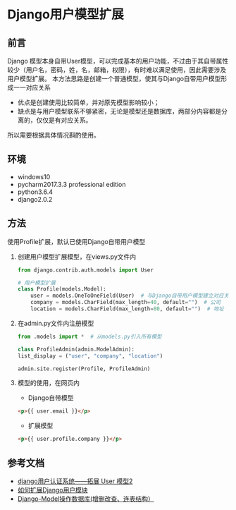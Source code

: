 # Django用户模型扩展

## 前言

Django 模型本身自带User模型，可以完成基本的用户功能，不过由于其自带属性较少（用户名，密码，姓，名，邮箱，权限），有时难以满足使用，因此需要涉及用户模型扩展。
本方法思路是创建一个普通模型，使其与Django自带用户模型形成一一对应关系

- 优点是创建使用比较简单，并对原先模型影响较小；
- 缺点是与用户模型联系不够紧密，无论是模型还是数据库，两部分内容都是分离的，仅仅是有对应关系。

所以需要根据具体情况斟酌使用。

## 环境

- windows10
- pycharm2017.3.3 professional edition
- python3.6.4
- django2.0.2

## 方法

使用Profile扩展，默认已使用Django自带用户模型

1. 创建用户模型扩展模型，在views.py文件内

    ```python
    from django.contrib.auth.models import User

    # 用户模型扩展
    class Profile(models.Model):
        user = models.OneToOneField(User)  # 与Django自带用户模型建立对应关系
        company = models.CharField(max_length=40, default="")  # 公司
        location = models.CharField(max_length=80, default="")  # 地址
    ```

2. 在admin.py文件内注册模型

    ```python
    from .models import *  # 从models.py引入所有模型

    class ProfileAdmin(admin.ModelAdmin):
    list_display = ("user", "company", "location")

    admin.site.register(Profile, ProfileAdmin)
    ```

3. 模型的使用，在网页内
    - Django自带模型
    ```html
    <p>{{ user.email }}</p>
    ```
    - 扩展模型
    ```html
    <p>{{ user.profile.company }}</p>
    ```

## 参考文档

- [django用户认证系统——拓展 User 模型2](https://www.cnblogs.com/AmilyWilly/p/8469851.html)
- [如何扩展Django用户模块](http://python.jobbole.com/86806/)
- [Django-Model操作数据库(增删改查、连表结构）](https://www.cnblogs.com/yangmv/p/5327477.html)